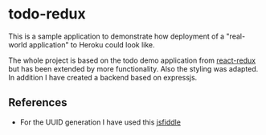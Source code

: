 # todo-redux

This is a sample application to demonstrate how deployment of a
"real-world application" to Heroku could look like.

The whole project is based on the todo demo application from
[react-redux](https://redux.js.org/docs/basics/ExampleTodoList.html) but has
been extended by more functionality. Also the styling was adapted. In addition
I have created a backend based on expressjs.

## References

* For the UUID generation I have used this [jsfiddle](https://jsfiddle.net/briguy37/2MVFd/)
